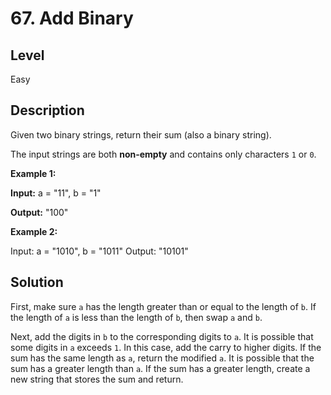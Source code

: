 # 67. Add Binary
## Level
Easy

## Description
Given two binary strings, return their sum (also a binary string).

The input strings are both **non-empty** and contains only characters `1` or `0`.

**Example 1:**

**Input:** a = "11", b = "1"

**Output:** "100"

**Example 2:**

Input: a = "1010", b = "1011"
Output: "10101"

## Solution
First, make sure `a` has the length greater than or equal to the length of `b`. If the length of `a` is less than the length of `b`, then swap `a` and `b`.

Next, add the digits in `b` to the corresponding digits to `a`. It is possible that some digits in `a` exceeds `1`. In this case, add the carry to higher digits. If the sum has the same length as `a`, return the modified `a`. It is possible that the sum has a greater length than `a`. If the sum has a greater length, create a new string that stores the sum and return.
